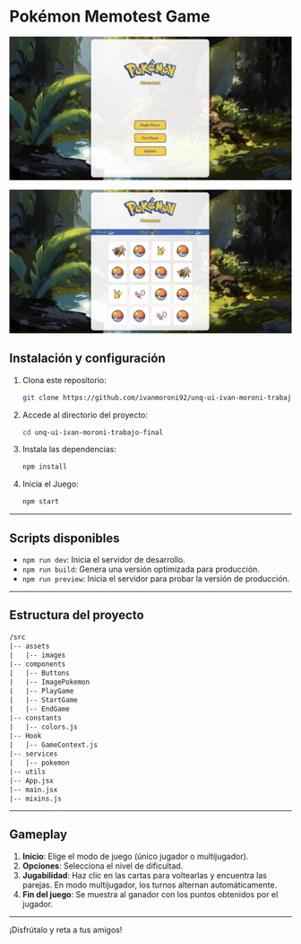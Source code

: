 # Pokémon Memotest Game

![Demo Gameplay 1](src/assets/images/demo-gameplay-1.png)

![Demo Gameplay 2](src/assets//images//demo-gameplay-2.png)

## Instalación y configuración

1. Clona este repositorio:
   ```bash
   git clone https://github.com/ivanmoroni92/unq-ui-ivan-moroni-trabajo-final.git
   ```
2. Accede al directorio del proyecto:
   ```bash
   cd unq-ui-ivan-moroni-trabajo-final
   ```
3. Instala las dependencias:
   ```bash
   npm install
   ```
4. Inicia el Juego:
   ```bash
   npm start
   ```

---

## Scripts disponibles

- `npm run dev`: Inicia el servidor de desarrollo.
- `npm run build`: Genera una versión optimizada para producción.
- `npm run preview`: Inicia el servidor para probar la versión de producción.

---

## Estructura del proyecto

```plaintext
/src
|-- assets
|   |-- images
|-- components
|   |-- Buttons
|   |-- ImagePokemon
|   |-- PlayGame
|   |-- StartGame
|   |-- EndGame
|-- constants
|   |-- colors.js
|-- Hook
|   |-- GameContext.js
|-- services
|   |-- pokemon
|-- utils
|-- App.jsx
|-- main.jsx
|-- mixins.js
```

---

## Gameplay

1. **Inicio**: Elige el modo de juego (único jugador o multijugador).
2. **Opciones**: Selecciona el nivel de dificultad.
3. **Jugabilidad**: Haz clic en las cartas para voltearlas y encuentra las parejas. En modo multijugador, los turnos alternan automáticamente.
4. **Fin del juego**: Se muestra al ganador con los puntos obtenidos por el jugador.

---

¡Disfrútalo y reta a tus amigos!
